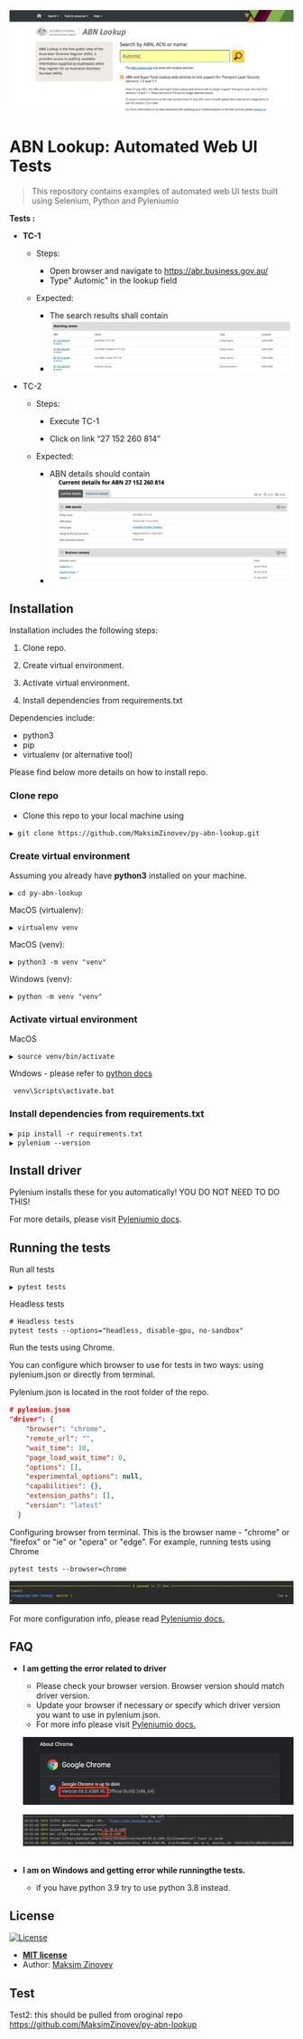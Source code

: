 

![](img/abn_lookup_page.png)

# ABN Lookup: Automated Web UI Tests

> This repository contains examples of  automated  web UI tests  built using Selenium, Python and Pyleniumio 

**Tests :**

- **TC-1** 

  - Steps:
    - Open browser and navigate to https://abr.business.gov.au/
    - Type" Automic" in the lookup field

  - Expected:
    - The search results shall contain
    - ![search_results](img/search_results.png)



- TC-2

  - Steps:

    - Execute TC-1

    - Click on link “27 152 260 814”

      

  - Expected:

    - ABN details should contain
    - ![abn_details](img/abn_details.png)



## Installation

Installation includes the following steps:

1. Clone repo.

2. Create virtual environment.

3. Activate virtual environment.

4. Install dependencies  from requirements.txt




Dependencies include:

- python3
- pip
- virtualenv (or alternative tool)



Please find below more details on how to install repo.



### Clone repo

- Clone this repo to your local machine using 

```shell
▶ git clone https://github.com/MaksimZinovev/py-abn-lookup.git
```



### Create virtual environment

Assuming you  already have **python3** installed on your machine.

```
▶ cd py-abn-lookup
```



MacOS (virtualenv):

```shell
▶ virtualenv venv
```



MacOS (venv):

```shell
▶ python3 -m venv "venv"
```



Windows (venv):

```shell
▶ python -m venv "venv"
```



### Activate virtual environment

MacOS

```shell
▶ source venv/bin/activate
```



Wndows - please refer to [python docs](https://docs.python.org/3/library/venv.html)

```shell
 venv\Scripts\activate.bat
```



### Install dependencies  from requirements.txt

```shell
▶ pip install -r requirements.txt
▶ pylenium --version
```



## Install driver



Pylenium installs these for you automatically! YOU DO NOT NEED TO DO THIS!

For more details, please visit [Pyleniumio docs](https://elsnoman.gitbook.io/pylenium/misc/install-chromedriver).



## Running the tests

Run all tests

```
▶ pytest tests   
```



Headless tests

```shell
# Headless tests
pytest tests --options="headless, disable-gpu, no-sandbox"
```



Run the tests using Chrome.

You can configure which browser to use for tests in two ways: using pylenium.json or directly from terminal. 

Pylenium.json is located in the root folder of the repo.

```json
# pylenium.json
"driver": {
    "browser": "chrome",
    "remote_url": "",
    "wait_time": 10,
    "page_load_wait_time": 0,
    "options": [],
    "experimental_options": null,
    "capabilities": {},
    "extension_paths": [],
    "version": "latest"
  }

```



Configuring browser from terminal. This is the browser name - "chrome" or "firefox" or "ie" or "opera" or "edge". For example, running tests using Chrome

```shell
pytest tests --browser=chrome
```



![test_results](img/test_results.png)



For more configuration info, please read [Pyleniumio docs.](https://elsnoman.gitbook.io/pylenium/)



## FAQ

- **I am getting the error related to driver**
  
    - Please check your browser version. Browser version should match driver version. 
    - Update your browser if necessary or specify which driver version you want to use in pylenium.json.
    - For more info please visit [Pyleniumio docs.](https://elsnoman.gitbook.io/pylenium/)
    
    ![chrome_version](img/chrome_version.png)
    
    ![driver_manager](img/driver_manager.png)
    &nbsp;
    
- **I am on Windows and getting error while runningthe tests.**

    - if you have python 3.9 try to use python 3.8 instead.



## License

[![License](http://img.shields.io/:license-mit-blue.svg?style=flat-square)](http://badges.mit-license.org)

- **[MIT license](http://opensource.org/licenses/mit-license.php)**
- Author: [Maksim Zinovev](https://github.com/MaksimZinovev) 

## Test

Test2: this should be pulled from oroginal repo https://github.com/MaksimZinovev/py-abn-lookup
